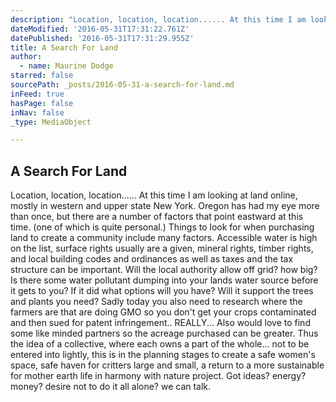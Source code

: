 ```yaml
---
description: "Location, location, location...... At this time I am looking at land online, mostly in western and upper state New York.  Oregon has had my eye more than once, but there are a number of factors that point eastward at this time. (one of which is quite personal.) Things to look for when purchasing land to create a community include many factors. Accessible water is high on the list, surface rights usually are a given, mineral rights, timber rights, and local building codes and ordinances as well as taxes and the tax structure can be important.  Will the local authority allow off grid? how big? Is there some water pollutant dumping into your lands water source before it gets to you? If it did what options will you have?  Will it support the trees and plants you need? Sadly today you also need to research where the farmers are that are doing GMO so you don't get your crops contaminated and then sued for patent infringement.. REALLY... Also would love to find some like minded partners so the acreage purchased can be greater. Thus the idea of a collective, where each owns a part of the whole... not to be entered into lightly, this is in the planning stages to create a safe women's space, safe haven for critters large and small, a return to a more sustainable for mother earth life in harmony with nature project. Got ideas? energy? money? desire not to do it all alone? we can talk."
dateModified: '2016-05-31T17:31:22.761Z'
datePublished: '2016-05-31T17:31:29.955Z'
title: A Search For Land
author:
  - name: Maurine Dodge
starred: false
sourcePath: _posts/2016-05-31-a-search-for-land.md
inFeed: true
hasPage: false
inNav: false
_type: MediaObject

---
```

<article style=""><h1>A Search For Land</h1><p>Location, location, location...... At this time I am looking at land online, mostly in western and upper state New York. Oregon has had my eye more than once, but there are a number of factors that point eastward at this time. (one of which is quite personal.) Things to look for when purchasing land to create a community include many factors. Accessible water is high on the list, surface rights usually are a given, mineral rights, timber rights, and local building codes and ordinances as well as taxes and the tax structure can be important. Will the local authority allow off grid? how big? Is there some water pollutant dumping into your lands water source before it gets to you? If it did what options will you have? Will it support the trees and plants you need? Sadly today you also need to research where the farmers are that are doing GMO so you don't get your crops contaminated and then sued for patent infringement.. REALLY... Also would love to find some like minded partners so the acreage purchased can be greater. Thus the idea of a collective, where each owns a part of the whole... not to be entered into lightly, this is in the planning stages to create a safe women's space, safe haven for critters large and small, a return to a more sustainable for mother earth life in harmony with nature project. Got ideas? energy? money? desire not to do it all alone? we can talk.</p></article>